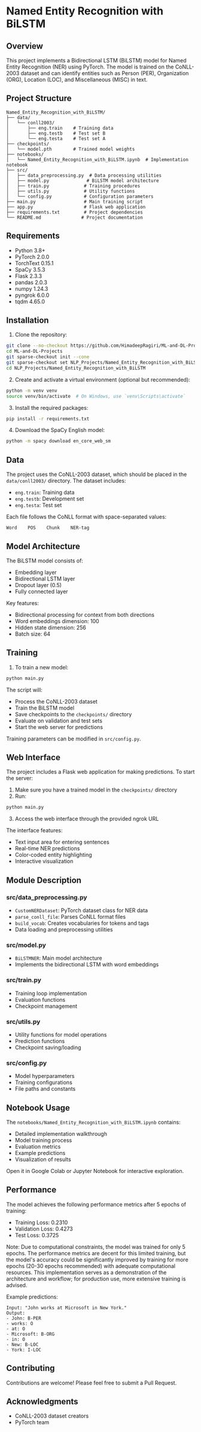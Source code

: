 # Named Entity Recognition with BiLSTM

## Overview
This project implements a Bidirectional LSTM (BiLSTM) model for Named Entity Recognition (NER) using PyTorch. The model is trained on the CoNLL-2003 dataset and can identify entities such as Person (PER), Organization (ORG), Location (LOC), and Miscellaneous (MISC) in text.

## Project Structure
```
Named_Entity_Recognition_with_BiLSTM/
├── data/
│   └── conll2003/
│       ├── eng.train    # Training data
│       ├── eng.testb    # Test set B
│       └── eng.testa    # Test set A
├── checkpoints/
│   └── model.pth        # Trained model weights
├── notebooks/
│   └── Named_Entity_Recognition_with_BiLSTM.ipynb  # Implementation notebook
├── src/
│   ├── data_preprocessing.py  # Data processing utilities
│   ├── model.py              # BiLSTM model architecture
│   ├── train.py             # Training procedures
│   ├── utils.py             # Utility functions
│   └── config.py            # Configuration parameters
├── main.py                  # Main training script
├── app.py                   # Flask web application
├── requirements.txt         # Project dependencies
└── README.md               # Project documentation
```

## Requirements
- Python 3.8+
- PyTorch 2.0.0
- TorchText 0.15.1
- SpaCy 3.5.3
- Flask 2.3.3
- pandas 2.0.3
- numpy 1.24.3
- pyngrok 6.0.0
- tqdm 4.65.0

## Installation

1. Clone the repository:
```bash
git clone --no-checkout https://github.com/HimadeepRagiri/ML-and-DL-Projects.git
cd ML-and-DL-Projects
git sparse-checkout init --cone
git sparse-checkout set NLP_Projects/Named_Entity_Recognition_with_BiLSTM
cd NLP_Projects/Named_Entity_Recognition_with_BiLSTM
```

2. Create and activate a virtual environment (optional but recommended):
```bash
python -m venv venv
source venv/bin/activate  # On Windows, use `venv\Scripts\activate`
```

3. Install the required packages:
```bash
pip install -r requirements.txt
```

4. Download the SpaCy English model:
```bash
python -m spacy download en_core_web_sm
```

## Data
The project uses the CoNLL-2003 dataset, which should be placed in the `data/conll2003/` directory. The dataset includes:
- `eng.train`: Training data
- `eng.testb`: Development set
- `eng.testa`: Test set

Each file follows the CoNLL format with space-separated values:
```
Word    POS    Chunk    NER-tag
```

## Model Architecture
The BiLSTM model consists of:
- Embedding layer
- Bidirectional LSTM layer
- Dropout layer (0.5)
- Fully connected layer

Key features:
- Bidirectional processing for context from both directions
- Word embeddings dimension: 100
- Hidden state dimension: 256
- Batch size: 64

## Training

1. To train a new model:
```bash
python main.py
```

The script will:
- Process the CoNLL-2003 dataset
- Train the BiLSTM model
- Save checkpoints to the `checkpoints/` directory
- Evaluate on validation and test sets
- Start the web server for predictions

Training parameters can be modified in `src/config.py`.

## Web Interface

The project includes a Flask web application for making predictions. To start the server:

1. Make sure you have a trained model in the `checkpoints/` directory
2. Run:
```bash
python main.py
```
3. Access the web interface through the provided ngrok URL

The interface features:
- Text input area for entering sentences
- Real-time NER predictions
- Color-coded entity highlighting
- Interactive visualization

## Module Description

### src/data_preprocessing.py
- `CustomNERDataset`: PyTorch dataset class for NER data
- `parse_conll_file`: Parses CoNLL format files
- `build_vocab`: Creates vocabularies for tokens and tags
- Data loading and preprocessing utilities

### src/model.py
- `BiLSTMNER`: Main model architecture
- Implements the bidirectional LSTM with word embeddings

### src/train.py
- Training loop implementation
- Evaluation functions
- Checkpoint management

### src/utils.py
- Utility functions for model operations
- Prediction functions
- Checkpoint saving/loading

### src/config.py
- Model hyperparameters
- Training configurations
- File paths and constants

## Notebook Usage

The `notebooks/Named_Entity_Recognition_with_BiLSTM.ipynb` contains:
- Detailed implementation walkthrough
- Model training process
- Evaluation metrics
- Example predictions
- Visualization of results

Open it in Google Colab or Jupyter Notebook for interactive exploration.

## Performance

The model achieves the following performance metrics after 5 epochs of training:
- Training Loss: 0.2310
- Validation Loss: 0.4273
- Test Loss: 0.3725

Note: Due to computational constraints, the model was trained for only 5 epochs. The performance metrics are decent for this limited training, but the model's accuracy could be significantly improved by training for more epochs (20-30 epochs recommended) with adequate computational resources. This implementation serves as a demonstration of the architecture and workflow; for production use, more extensive training is advised.

Example predictions:
```
Input: "John works at Microsoft in New York."
Output:
- John: B-PER
- works: O
- at: O
- Microsoft: B-ORG
- in: O
- New: B-LOC
- York: I-LOC
```

## Contributing
Contributions are welcome! Please feel free to submit a Pull Request.

## Acknowledgments
- CoNLL-2003 dataset creators
- PyTorch team
